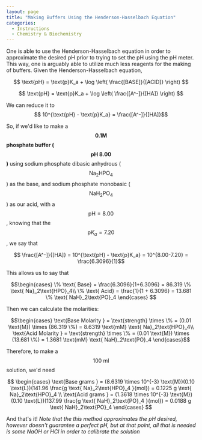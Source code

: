 ```yaml
---
layout: page
title: "Making Buffers Using the Henderson-Hasselbach Equation"
categories:
  - Instructions
  - Chemistry & Biochemistry
---
```


One is able to use the Henderson-Hasselbach equation in order to approximate the desired pH prior to trying to set the pH using the pH meter. This way, one is arguably able to utilize much less reagents for the making of buffers.
Given the Henderson-Hasselbach equation,  

$$ \text{pH} = \text{p}K_a + \log \left( \frac{[BASE]}{[ACID]} \right) $$  

$$ \text{pH} = \text{p}K_a + \log \left( \frac{[A^-]}{[HA]} \right) $$

We can reduce it to
$$ 10^{\text{pH} - \text{p}K_a} = \frac{[A^-]}{[HA]}$$

So, if we'd like to make a  **$$0.1\text{M}$$ phosphate buffer ($$\text{pH } 8.00$$)** using sodium phosphate dibasic anhydrous ($$\text{Na}_2\text{HPO}_4$$) as the base, and sodium phosphate monobasic ($$\text{NaH}_2\text{PO}_4$$) as our acid, with a $$\text{pH} = 8.00$$, knowing that the $$\text{p}K_a = 7.20$$, we say that

$$ \frac{[A^-]}{[HA]} = 10^{\text{pH} - \text{p}K_a} = 10^{8.00-7.20} = \frac{6.3096}{1}$$

This allows us to say that

$$\begin{cases}
\% \text{ Base} = \frac{6.3096}{1+6.3096} = 86.319 \% \text{ Na}_2\text{HPO}_4\\
\% \text{ Acid} = \frac{1}{1 + 6.3096} = 13.681 \% \text{ NaH}_2\text{PO}_4
\end{cases} $$

Then we can calculate the molarities:

$$\begin{cases}
\text{Base Molarity } = \text{strength} \times \% = (0.01 \text{M}) \times (86.319 \%) = 8.6319 \text{mM} \text{ Na}_2\text{HPO}_4\\
\text{Acid Molarity } = \text{strength} \times \% = (0.01 \text{M}) \times (13.681 \%) = 1.3681 \text{mM} \text{ NaH}_2\text{PO}_4
\end{cases}$$

Therefore, to make a $$\text{100 ml}$$ solution, we'd need

$$ \begin{cases}
\text{Base grams } = (8.6319 \times 10^{-3} \text{M})(0.10 \text{L})(141.96 \frac{g \text{ Na}_2\text{HPO}_4 }{mol}) = 0.1225 g \text{ Na}_2\text{HPO}_4 \\
\text{Acid grams } = (1.3618 \times 10^{-3} \text{M})(0.10 \text{L})(137.99 \frac{g \text{ NaH}_2\text{PO}_4 }{mol}) = 0.0188 g \text{ NaH}_2\text{PO}_4
\end{cases} $$

And that's it! *Note that the this method approximates the pH desired, however doesn't guarantee a perfect pH, but at that point, all that is needed is some NaOH or HCl in order to calibrate the solution*
